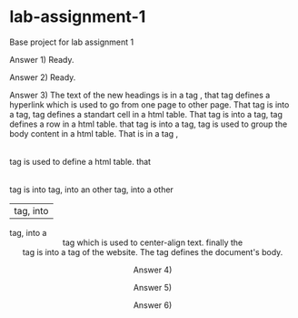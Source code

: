 # lab-assignment-1
Base project for lab assignment 1

Answer 1) Ready.

Answer 2) Ready.

Answer 3) The text of the new headings is in a <a> tag , that tag defines a hyperlink which is used to go from one page to other page. That tag is into a <td> tag, <td> tag defines a standart cell in a html table. That tag is into a <tr> tag, <tr> tag defines a row in a html table. that tag is into a <tbody> tag, <tbody> tag is used to group the body content in a html table. That <tbody> is in a tag <table>, <table> tag is used to define a html table. that <table> tag is into <td> tag, into <tr> tag, into an other <tbody> tag, into a other <table> tag, into a <center> tag which is used to center-align text. finally the <center> tag is into a <body> tag of the website. The <body> tag defines the document's body.

Answer 4)

Answer 5)

Answer 6)
